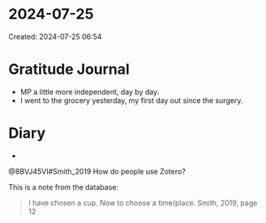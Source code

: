 # 2024-07-25
Created: 2024-07-25 06:54

# Gratitude Journal 

- MP a little more independent, day by day. 
- I went to the grocery yesterday, my first day out since the surgery.

# Diary 

- 
@8BVJ45VI#Smith_2019 How do people use Zotero?

This is a note from the database:
> I have chosen a cup. Now to choose a time/place. Smith, 2019, page 12

